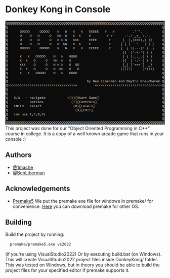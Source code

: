 
# Donkey Kong in Console


![Menu](https://github.com/1mache/DonkeyKongCPP/blob/main/screenshots/menu.png)
This project was done for our "Object Oriented Programming in C++" course in college. It is a copy of a well known arcade game that runs in your console :)


## Authors

- [@1mache](https://www.github.com/1mache)
- [@BenLiberman](https://github.com/Ben-GitCode)
## Acknowledgements

 - [Premake5](https://github.com/premake/premake-core)
We put the premake exe file for windows in premake/ for convenience. [Here](https://premake.github.io/download) you can download premake for other OS.
## Building

Build the project by running:
```bash
  premake/premake5.exe vs2022
```
(if you're using VisualStudio2022)
Or by executing build.bat (on Windows).
This will create VisualStudio2022 project files inside DonkeyKong/ folder.
This was tested on Windows, but in theory you should be able to build the project files for your specified editor if premake supports it.